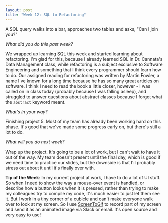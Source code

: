 ```yaml
---
layout: post
title: "Week 12: SQL to Refactoring"
---
```


A SQL query walks into a bar, approaches two tables and asks, "Can I join you?"

*What did you do this past week?*

We wrapped up learning SQL this week and started learning about refactoring. I'm glad for this, because I already learned SQL in Dr. Cannata's Data Management class, while refactoring is a subject exclusive to Software Engineering and something that I think every programmer should learn how to do. Our assigned reading for refactoring was written by Martin Fowler, a name I've known for a long time because he has so many great articles on software. I think I need to read the book a little closer, however - I was called on in class today (probably because I was falling asleep), and struggled to answer questions about abstract classes because I forgot what the `abstract` keyword meant.

*What's in your way?*

Finishing project 5. Most of my team has already been working hard on this phase. It's good that we've made some progress early on, but there's still a lot to do.

*What will you do next week?*

Wrap up the project. It's going to be a lot of work, but I can't wait to have it out of the way. My team doesn't present until the final day, which is good if we need time to practice our slides, but the downside is that I'll probably stress out about it until it's finally over with.

**Tip of the Week**: In my current project at work, I have to do a lot of UI stuff. So when I need to show the way a mouse-over event is handled, or describe how a button looks when it is pressed, rather than trying to make my colleagues try to compile my code, it's much easier to just let them see it. But I work in a tiny corner of a cubicle and can't make everyone walk over to look at my screen. So I use [ScreenToGif](https://screentogif.codeplex.com/) to record part of my screen and send it as an animated image via Slack or email. It's open source and very easy to use!